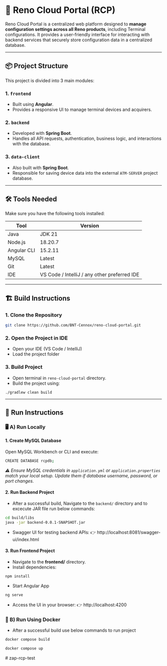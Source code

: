 # 🏢 Reno Cloud Portal (RCP)

Reno Cloud Portal is a centralized web platform designed to **manage configuration settings across all Reno products**, including Terminal configurations. It provides a user-friendly interface for interacting with backend services that securely store configuration data in a centralized database.

---

## 📦 Project Structure

This project is divided into 3 main modules:

### 1. `frontend`
- Built using **Angular**.
- Provides a responsive UI to manage terminal devices and acquirers.

### 2. `backend`
- Developed with **Spring Boot**.
- Handles all API requests, authentication, business logic, and interactions with the database.

### 3. `data-client`
- Also built with **Spring Boot**.
- Responsible for saving device data into the external `ATM-SERVER` project database.

---

## 🛠️ Tools Needed

Make sure you have the following tools installed:

| Tool | Version |
|------|---------|
| Java | JDK 21 |
| Node.js | 18.20.7 |
| Angular CLI | 15.2.11 |
| MySQL | Latest |
| Git | Latest |
| IDE | VS Code / IntelliJ / any other preferred IDE |

---

## 🏗️ Build Instructions

### 1. Clone the Repository

```bash
git clone https://github.com/BNT-Cennox/reno-cloud-portal.git
```

### 2. Open the Project in IDE
- Open your IDE (VS Code / IntelliJ)
- Load the project folder
  
### 3. Build Project
- Open terminal in ```reno-cloud-portal``` directory.
- Build the project using:
```bash
./gradlew clean build
 ```
---

## 🚀 Run Instructions

### 🖥️ A) Run Locally

#### 1. Create MySQL Database
Open MySQL Workbench or CLI and execute:
```bash
CREATE DATABASE rcpdb;
```
_⚠️ Ensure MySQL credentials in `application.yml` or `application.properties` match your local setup. Update them if database username, password, or port changes._

#### 2. Run Backend Project
- After a successful build, Navigate to the ```backend/``` directory and to excecute JAR file run below commands:
```bash
cd build/libs
java -jar backend-0.0.1-SNAPSHOT.jar
```

- Swagger UI for testing backend APIs:
  👉 http://localhost:8081/swagger-ui/index.html

#### 3. Run Frontend Project
- Navigate to the **frontend/** directory.
- Install dependencies:
```bash
npm install
```
- Start Angular App
```bash
ng serve
```
- Access the UI in your browser:
👉 http://localhost:4200

### 🐳 B) Run Using Docker
- After a successful build use below commands to run project
```bash
docker compose build

docker compose up
```





#   z a p - r c p - t e s t  
 
